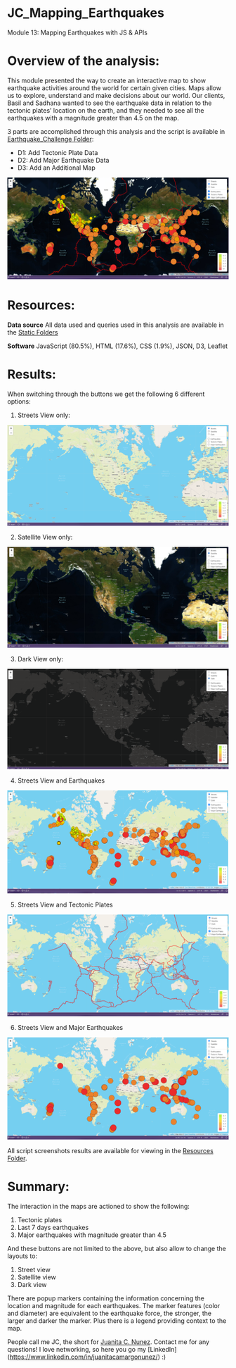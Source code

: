 # JC_Mapping_Earthquakes
Module 13: Mapping Earthquakes with JS & APIs

# Overview of the analysis:

This module presented the way to create an interactive map to show earthquake activities around the world for certain given cities. Maps allow us to explore, understand and make decisions about our world. Our clients, Basil and Sadhana wanted to see the earthquake data in relation to the tectonic plates’ location on the earth, and they needed to see all the earthquakes with a magnitude greater than 4.5 on the map.

3 parts are accomplished through this analysis and the script is available in [Earthquake_Challenge Folder](https://github.com/juanitacosmica/JC_Mapping_Earthquakes/tree/main/Earthquake_Challenge):

- D1: Add Tectonic Plate Data
- D2: Add Major Earthquake Data
- D3: Add an Additional Map

![JC_Mapping_Earthquakes](/__Resources/img0.png)

# Resources:
 
 **Data source** All data used and queries used in this analysis are available in the [Static Folders](https://github.com/juanitacosmica/JC_Mapping_Earthquakes)

  **Software** JavaScript (80.5%), HTML (17.6%), CSS (1.9%), JSON, D3, Leaflet


# Results:

When switching through the buttons we get the following 6 different options:

1. Streets View only:

![Streets Map](/__Resources/img1.png)

2. Satellite View only:

![Satellite Map](/__Resources/img2.png)

3. Dark View only:

![Dark Map](/__Resources/img3.png)

4. Streets View and Earthquakes

![Earthquakes](/__Resources/img4.png)

5. Streets View and Tectonic Plates

![Tectonic Plates](/__Resources/img5.png)

6. Streets View and Major Earthquakes

![Major Earthquakes](/__Resources/img6.png)

All script screenshots results are available for viewing in the [Resources Folder](https://github.com/juanitacosmica/JC_Mapping_Earthquakes/__Resources).

# Summary:

The interaction in the maps are actioned to show the following:
1. Tectonic plates
2. Last 7 days earthquakes
3. Major earthquakes with magnitude greater than 4.5

And these buttons are not limited to the above, but also allow to change the layouts to: 
1. Street view
2. Satellite view
3. Dark view

There are popup markers containing the information concerning the location and magnitude for each earthquakes. The marker features (color and diameter) are equivalent to the earthquake force, the stronger, the larger and darker the marker. Plus there is a legend providing context to the map.

People call me JC, the short for [Juanita C. Nunez](https://www.linkedin.com/in/juanitacamargonunez/). Contact me for any questions! I love networking, so here you go  my [LinkedIn] (https://www.linkedin.com/in/juanitacamargonunez/) :)